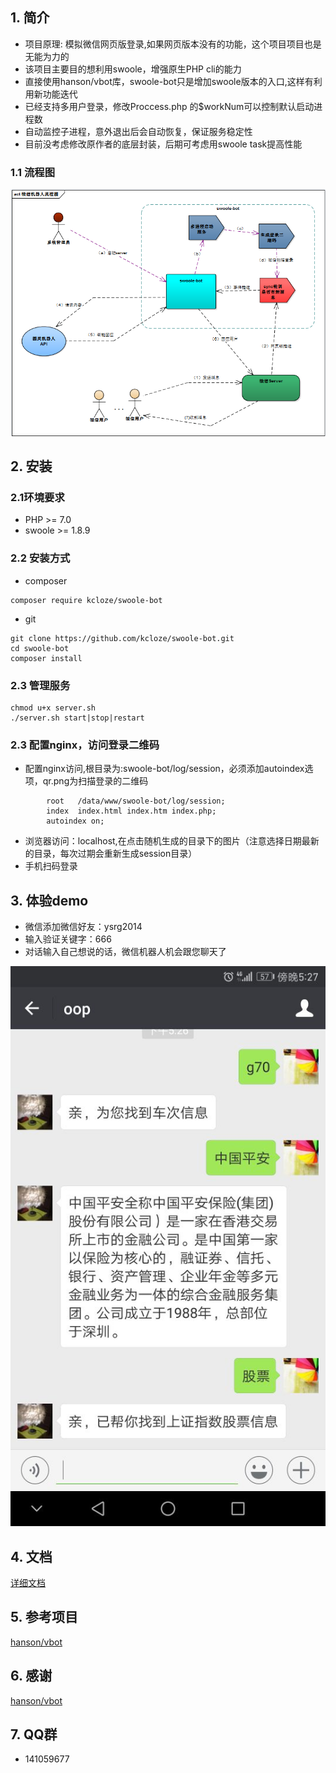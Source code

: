 ## 1. 简介

* 项目原理: 模拟微信网页版登录,如果网页版本没有的功能，这个项目项目也是无能为力的
* 该项目主要目的想利用swoole，增强原生PHP cli的能力
* 直接使用hanson/vbot库，swoole-bot只是增加swoole版本的入口,这样有利用新功能迭代
* 已经支持多用户登录，修改Proccess.php 的$workNum可以控制默认启动进程数
* 自动监控子进程，意外退出后会自动恢复，保证服务稳定性
* 目前没考虑修改原作者的底层封装，后期可考虑用swoole task提高性能

### 1.1 流程图
![微信机器人执行流程图](flowchart.png)

## 2. 安装

### 2.1环境要求

* PHP >= 7.0
* swoole >= 1.8.9

### 2.2 安装方式



* composer

```
composer require kcloze/swoole-bot
```

* git

```
git clone https://github.com/kcloze/swoole-bot.git
cd swoole-bot
composer install
```

### 2.3 管理服务


``` 
chmod u+x server.sh
./server.sh start|stop|restart

``` 
### 2.3 配置nginx，访问登录二维码

* 配置nginx访问,根目录为:swoole-bot/log/session，必须添加autoindex选项，qr.png为扫描登录的二维码

```
        root   /data/www/swoole-bot/log/session;
        index  index.html index.htm index.php;
        autoindex on;

```
* 浏览器访问：localhost,在点击随机生成的目录下的图片（注意选择日期最新的目录，每次过期会重新生成session目录）
* 手机扫码登录



## 3. 体验demo
* 微信添加微信好友：ysrg2014
* 输入验证关键字：666
* 对话输入自己想说的话，微信机器人机会跟您聊天了

![效果截图1](demo-1.png)


## 4. 文档

[详细文档](https://github.com/HanSon/vbot/wiki)




## 5. 参考项目

[hanson/vbot](https://github.com/HanSon/vbot)


## 6. 感谢

[hanson/vbot](https://github.com/HanSon/vbot)

## 7. QQ群
* 141059677

